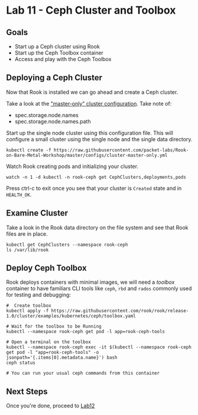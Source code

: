 # Lab 11 - Ceph Cluster and Toolbox

## Goals

* Start up a Ceph cluster using Rook
* Start up the Ceph Toolbox container
* Access and play with the Ceph Toolbox

## Deploying a Ceph Cluster

Now that Rook is installed we can go ahead and create a Ceph cluster.

Take a look at the ["master-only" cluster configuration](configs/cluster-master-only.yml). Take note of:
* spec.storage.node.names
* spec.storage.node.names.path

Start up the single node cluster using this configuration file. This will configure a small cluster using the single node and the single data directory.
```
kubectl create -f https://raw.githubusercontent.com/packet-labs/Rook-on-Bare-Metal-Workshop/master/configs/cluster-master-only.yml
```

Watch Rook creating pods and initializing your cluster.
```
watch -n 1 -d kubectl -n rook-ceph get CephClusters,deployments,pods
```

Press ctrl-c to exit once you see that your cluster is `Created` state and in `HEALTH_OK`.

## Examine Cluster

Take a look in the Rook data directory on the file system and see that Rook files are in place.

```
kubectl get CephClusters --namespace rook-ceph
ls /var/lib/rook
```



## Deploy Ceph Toolbox

Rook deploys containers with minimal images, we will need a *toolbox* container to have familiars CLI tools like `ceph`, `rbd` and `rados` commonly used for testing and debugging:

```
#  Create toolbox
kubectl apply -f https://raw.githubusercontent.com/rook/rook/release-1.0/cluster/examples/kubernetes/ceph/toolbox.yaml

# Wait for the toolbox to be Running
kubectl --namespace rook-ceph get pod -l app=rook-ceph-tools

# Open a terminal on the toolbox
kubectl --namespace rook-ceph exec -it $(kubectl --namespace rook-ceph get pod -l "app=rook-ceph-tools" -o jsonpath='{.items[0].metadata.name}') bash
ceph status

# You can run your usual ceph commands from this container
```


## Next Steps

Once you're done, proceed to [Lab12](Lab12.md)
